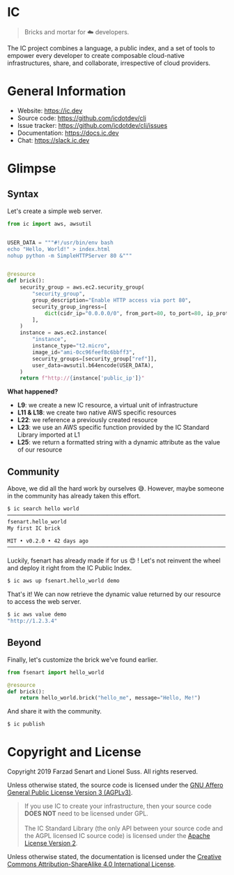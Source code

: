 <a id="top" name="top"></a>

# IC
> Bricks and mortar for :cloud: developers.

The IC project combines a language, a public index, and a set of tools 
to empower every developer to create composable cloud-native 
infrastructures, share, and collaborate, irrespective of cloud providers.

# General Information

- Website: https://ic.dev
- Source code: https://github.com/icdotdev/cli
- Issue tracker: https://github.com/icdotdev/cli/issues
- Documentation: https://docs.ic.dev
- Chat: https://slack.ic.dev 

# Glimpse

## Syntax

Let's create a simple web server. 

```python
from ic import aws, awsutil


USER_DATA = """#!/usr/bin/env bash
echo "Hello, World!" > index.html
nohup python -m SimpleHTTPServer 80 &"""


@resource
def brick():
    security_group = aws.ec2.security_group(
        "security_group",
        group_description="Enable HTTP access via port 80",
        security_group_ingress=[
            dict(cidr_ip="0.0.0.0/0", from_port=80, to_port=80, ip_protocol="tcp")
        ],
    )
    instance = aws.ec2.instance(
        "instance",
        instance_type="t2.micro",
        image_id="ami-0cc96feef8c6bbff3",
        security_groups=[security_group["ref"]],
        user_data=awsutil.b64encode(USER_DATA),
    )
    return f"http://{instance['public_ip']}"
```

**What happened?**

- **L9**: we create a new IC resource, a virtual unit of infrastructure
- **L11 & L18**: we create two native AWS specific resources
- **L22**: we reference a previously created resource
- **L23**: we use an AWS specific function provided by the IC Standard 
  Library imported at L1
- **L25**: we return a formatted string with a dynamic attribute as the 
  value of our resource

## Community

Above, we did all the hard work by ourselves :sweat_smile:. However, 
maybe someone in the community has already taken this effort.

```bash
$ ic search hello world
──────────────────────────────────────────────────────────────────────
fsenart.hello_world
My first IC brick

MIT • v0.2.0 • 42 days ago
──────────────────────────────────────────────────────────────────────
```

Luckily, fsenart has already made if for us :heart_eyes: ! Let's not 
reinvent the wheel and deploy it right from the IC Public Index.

```bash
$ ic aws up fsenart.hello_world demo
```

That's it! We can now retrieve the dynamic value returned by our 
resource to access the web server. 

```bash
$ ic aws value demo
"http://1.2.3.4"
```

## Beyond

Finally, let's customize the brick we've found earlier.

```python
from fsenart import hello_world

@resource
def brick():
    return hello_world.brick("hello_me", message="Hello, Me!")
```

And share it with the community.

```bash
$ ic publish
```

# Copyright and License

Copyright 2019 Farzad Senart and Lionel Suss. All rights reserved.

Unless otherwise stated, the source code is licensed under the 
[GNU Affero General Public License Version 3 (AGPLv3)](LICENSE).
> If you use IC to create your infrastructure, then your source code 
  **DOES NOT** need to be licensed under GPL.<br/><br/>
  The IC Standard Library (the only API between your source code and the 
  AGPL licensed IC source code) is licensed under the 
  [Apache License Version 2](src/iccli/lib/LICENSE).


Unless otherwise stated, the documentation is licensed under the 
[Creative Commons Attribution-ShareAlike 4.0 International License](https://creativecommons.org/licenses/by-sa/4.0/). 
